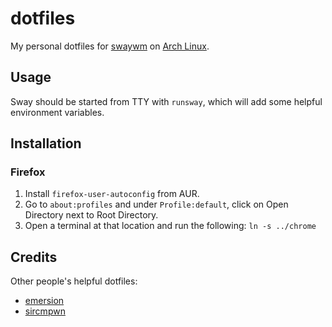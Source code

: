 # dotfiles

My personal dotfiles for [swaywm](https://swaywm.org/) on [Arch Linux](https://archlinux.org/).

## Usage

Sway should be started from TTY with `runsway`, which will add some helpful environment variables.

## Installation

### Firefox

1. Install `firefox-user-autoconfig` from AUR.
2. Go to `about:profiles` and under `Profile:default`, click on Open Directory next to Root Directory.
3. Open a terminal at that location and run the following: `ln -s ../chrome`

## Credits

Other people's helpful dotfiles:
- [emersion](https://git.sr.ht/~emersion/dotfiles)
- [sircmpwn](https://git.sr.ht/~sircmpwn/dotfiles)
